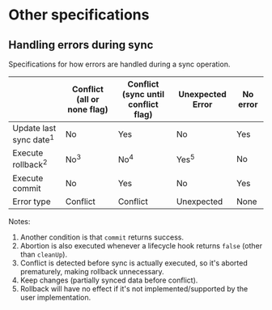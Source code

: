 # Other specifications

## Handling errors during sync

Specifications for how errors are handled during a sync operation.

|  | Conflict (all or none flag) | Conflict (sync until conflict flag) | Unexpected Error | No error |
| --- | --- | --- | --- | --- |
| Update last sync date<sup>1</sup> | No | Yes | No | Yes |
| Execute rollback<sup>2</sup> | No<sup>3</sup>  | No<sup>4</sup> | Yes<sup>5</sup> | No |
| Execute commit | No | Yes | No | Yes |
| Error type | Conflict | Conflict | Unexpected | None |

Notes:

1. Another condition is that `commit` returns success.
2. Abortion is also executed whenever a lifecycle hook returns `false` (other than `cleanUp`).
3. Conflict is detected before sync is actually executed, so it's aborted prematurely, making rollback unnecessary.
4. Keep changes (partially synced data before conflict).
5. Rollback will have no effect if it's not implemented/supported by the user implementation.
